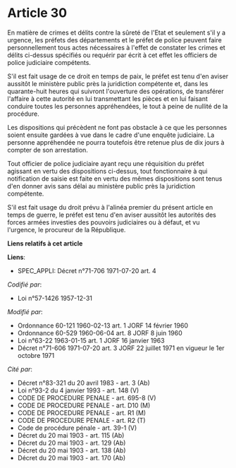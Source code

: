 # Article 30

En matière de crimes et délits contre la sûreté de l'Etat et seulement s'il y a urgence, les préfets des départements et le
préfet de police peuvent faire personnellement tous actes nécessaires à l'effet de constater les crimes et délits ci-dessus
spécifiés ou requérir par écrit à cet effet les officiers de police judiciaire compétents.

S'il est fait usage de ce droit en temps de paix, le préfet est tenu d'en aviser aussitôt le ministère public près la
juridiction compétente et, dans les quarante-huit heures qui suivront l'ouverture des opérations, de transférer l'affaire à
cette autorité en lui transmettant les pièces et en lui faisant conduire toutes les personnes appréhendées, le tout à peine
de nullité de la procédure.

Les dispositions qui précèdent ne font pas obstacle à ce que les personnes soient ensuite gardées à vue dans le cadre d'une
enquête judiciaire. La personne appréhendée ne pourra toutefois être retenue plus de dix jours à compter de son arrestation.

Tout officier de police judiciaire ayant reçu une réquisition du préfet agissant en vertu des dispositions ci-dessus, tout
fonctionnaire à qui notification de saisie est faite en vertu des mêmes dispositions sont tenus d'en donner avis sans délai
au ministère public près la juridiction compétente.

S'il est fait usage du droit prévu à l'alinéa premier du présent article en temps de guerre, le préfet est tenu d'en aviser
aussitôt les autorités des forces armées investies des pouvoirs judiciaires ou à défaut, et vu l'urgence, le procureur de la
République.

**Liens relatifs à cet article**

**Liens**:

  - SPEC_APPLI: Décret n°71-706 1971-07-20 art. 4

_Codifié par_:

  - Loi n°57-1426 1957-12-31

_Modifié par_:

  - Ordonnance 60-121 1960-02-13 art. 1 JORF 14 février 1960
  - Ordonnance 60-529 1960-06-04 art. 8 JORF 8 juin 1960
  - Loi n°63-22 1963-01-15 art. 1 JORF 16 janvier 1963
  - Décret n°71-606 1971-07-20 art. 3 JORF 22 juillet 1971 en vigueur le 1er octobre 1971

_Cité par_:

  - Décret n°83-321 du 20 avril 1983 - art. 3 (Ab)
  - Loi n°93-2 du 4 janvier 1993 - art. 148 (V)
  - CODE DE PROCEDURE PENALE - art. 695-8 (V)
  - CODE DE PROCEDURE PENALE - art. D10 (M)
  - CODE DE PROCEDURE PENALE - art. R1 (M)
  - CODE DE PROCEDURE PENALE - art. R2 (T)
  - Code de procédure pénale - art. 39-1 (V)
  - Décret du 20 mai 1903 - art. 115 (Ab)
  - Décret du 20 mai 1903 - art. 129 (Ab)
  - Décret du 20 mai 1903 - art. 138 (Ab)
  - Décret du 20 mai 1903 - art. 170 (Ab)
